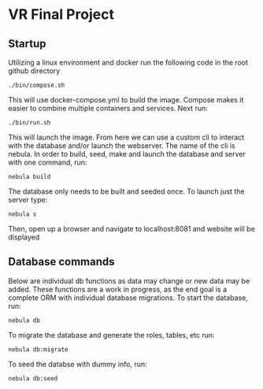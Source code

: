 # VR Final Project

## Startup

Utilizing a linux environment and docker run the following code in the root github directory

```
./bin/compose.sh
```
This will use docker-compose.yml to build the image. Compose makes it easier to combine multiple containers and services. Next run:
```
./bin/run.sh
```
This will launch the image. From here we can use a custom cli to interact with the database and/or launch the webserver. The name of the cli is nebula.
In order to build, seed, make and launch the database and server with one command, run:
```
nebula build
```
The database only needs to be built and seeded once. To launch just the server type: 
```
nebula s
```
Then, open up a browser and navigate to localhost:8081 and website will be displayed

## Database commands

Below are individual db functions as data may change or new data may be added. These functions are a work in progress, as the end goal is a complete ORM with individual database migrations. To start the database, run:
```
nebula db
```
To migrate the database and generate the roles, tables, etc run:
```
nebula db:migrate
```
To seed the databse with dummy info, run:
```
nebula db:seed
```

